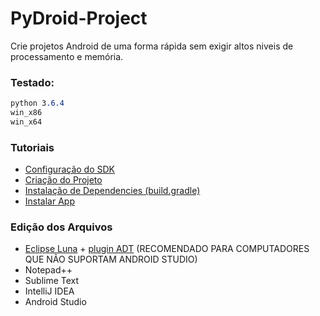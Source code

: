 # PyDroid-Project

Crie projetos Android de uma forma rápida sem exigir altos niveis de processamento e memória.


### Testado:
``` css
python 3.6.4
win_x86
win_x64
```
### Tutoriais

- [Configuração do SDK](tutoriais/SDKConfig.md)
- [Criação do Projeto]()
- [Instalação de Dependencies (build.gradle)]()
- [Instalar App]()

### Edição dos Arquivos

- [Eclipse Luna](https://www.eclipse.org/downloads/packages/release/luna/sr2/eclipse-ide-java-ee-developers) + [plugin ADT](https://dl-ssl.google.com/android/eclipse/)
(RECOMENDADO PARA COMPUTADORES QUE NÃO SUPORTAM ANDROID STUDIO)
- Notepad++
- Sublime Text
- IntelliJ IDEA
- Android Studio
